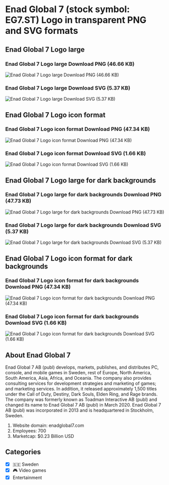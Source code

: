 # Enad Global 7 (stock symbol: EG7.ST) Logo in transparent PNG and SVG formats

## Enad Global 7 Logo large

### Enad Global 7 Logo large Download PNG (46.66 KB)

![Enad Global 7 Logo large Download PNG (46.66 KB)](/img/orig/EG7.ST_BIG-d46b270c.png)

### Enad Global 7 Logo large Download SVG (5.37 KB)

![Enad Global 7 Logo large Download SVG (5.37 KB)](/img/orig/EG7.ST_BIG-7339ce6f.svg)

## Enad Global 7 Logo icon format

### Enad Global 7 Logo icon format Download PNG (47.34 KB)

![Enad Global 7 Logo icon format Download PNG (47.34 KB)](/img/orig/EG7.ST-359d977b.png)

### Enad Global 7 Logo icon format Download SVG (1.66 KB)

![Enad Global 7 Logo icon format Download SVG (1.66 KB)](/img/orig/EG7.ST-0b1e6531.svg)

## Enad Global 7 Logo large for dark backgrounds

### Enad Global 7 Logo large for dark backgrounds Download PNG (47.73 KB)

![Enad Global 7 Logo large for dark backgrounds Download PNG (47.73 KB)](/img/orig/EG7.ST_BIG.D-a52c2c2b.png)

### Enad Global 7 Logo large for dark backgrounds Download SVG (5.37 KB)

![Enad Global 7 Logo large for dark backgrounds Download SVG (5.37 KB)](/img/orig/EG7.ST_BIG.D-492e50a4.svg)

## Enad Global 7 Logo icon format for dark backgrounds

### Enad Global 7 Logo icon format for dark backgrounds Download PNG (47.34 KB)

![Enad Global 7 Logo icon format for dark backgrounds Download PNG (47.34 KB)](/img/orig/EG7.ST.D-8fc8f6ac.png)

### Enad Global 7 Logo icon format for dark backgrounds Download SVG (1.66 KB)

![Enad Global 7 Logo icon format for dark backgrounds Download SVG (1.66 KB)](/img/orig/EG7.ST.D-5f9e3f14.svg)

## About Enad Global 7

Enad Global 7 AB (publ) develops, markets, publishes, and distributes PC, console, and mobile games in Sweden, rest of Europe, North America, South America, Asia, Africa, and Oceania. The company also provides consulting services for development strategies and marketing of games; and marketing services. In addition, it released approximately 1,500 titles under the Call of Duty, Destiny, Dark Souls, Elden Ring, and Rage brands. The company was formerly known as Toadman Interactive AB (publ) and changed its name to Enad Global 7 AB (publ) in March 2020. Enad Global 7 AB (publ) was incorporated in 2013 and is headquartered in Stockholm, Sweden.

1. Website domain: enadglobal7.com
2. Employees: 700
3. Marketcap: $0.23 Billion USD


## Categories
- [x] 🇸🇪 Sweden
- [x] 🎮 Video games
- [x] Entertainment

